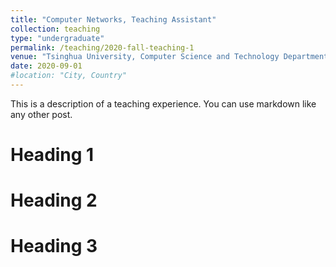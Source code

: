 ```yaml
---
title: "Computer Networks, Teaching Assistant"
collection: teaching
type: "undergraduate"
permalink: /teaching/2020-fall-teaching-1
venue: "Tsinghua University, Computer Science and Technology Department"
date: 2020-09-01
#location: "City, Country"
---
```


This is a description of a teaching experience. You can use markdown like any other post.

Heading 1
======

Heading 2
======

Heading 3
======
